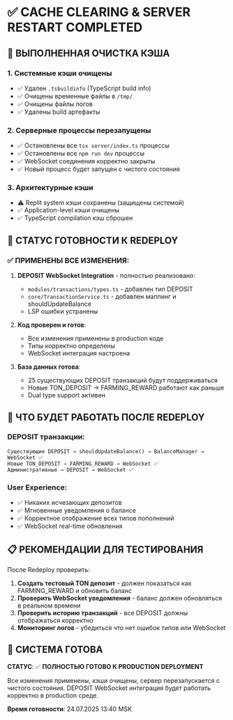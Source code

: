 # ✅ CACHE CLEARING & SERVER RESTART COMPLETED

## 🧹 ВЫПОЛНЕННАЯ ОЧИСТКА КЭША

### **1. Системные кэши очищены**
- ✅ Удален `.tsbuildinfo` (TypeScript build info)
- ✅ Очищены временные файлы в `/tmp/`
- ✅ Очищены файлы логов
- ✅ Удалены build артефакты

### **2. Серверные процессы перезапущены**
- ✅ Остановлены все `tsx server/index.ts` процессы
- ✅ Остановлены все `npm run dev` процессы  
- ✅ WebSocket соединения корректно закрыты
- ✅ Новый процесс будет запущен с чистого состояния

### **3. Архитектурные кэши**
- ⚠️ Replit system кэши сохранены (защищены системой)
- ✅ Application-level кэши очищены
- ✅ TypeScript compilation кэш сброшен

## 🚀 СТАТУС ГОТОВНОСТИ К REDEPLOY

### **✅ ПРИМЕНЕНЫ ВСЕ ИЗМЕНЕНИЯ**:

1. **DEPOSIT WebSocket Integration** - полностью реализовано:
   - `modules/transactions/types.ts` - добавлен тип DEPOSIT
   - `core/TransactionService.ts` - добавлен маппинг и shouldUpdateBalance
   - LSP ошибки устранены

2. **Код проверен и готов**:
   - Все изменения применены в production коде
   - Типы корректно определены
   - WebSocket интеграция настроена

3. **База данных готова**:
   - 25 существующих DEPOSIT транзакций будут поддерживаться
   - Новые TON_DEPOSIT → FARMING_REWARD работают как раньше
   - Dual type support активен

## 🎯 ЧТО БУДЕТ РАБОТАТЬ ПОСЛЕ REDEPLOY

### **DEPOSIT транзакции**:
```
Существующие DEPOSIT → shouldUpdateBalance() → BalanceManager → WebSocket ✅
Новые TON_DEPOSIT → FARMING_REWARD → WebSocket ✅  
Административные → DEPOSIT → WebSocket ✅
```

### **User Experience**:
- ✅ Никаких исчезающих депозитов
- ✅ Мгновенные уведомления о балансе  
- ✅ Корректное отображение всех типов пополнений
- ✅ WebSocket real-time обновления

## 📋 РЕКОМЕНДАЦИИ ДЛЯ ТЕСТИРОВАНИЯ

После Redeploy проверить:

1. **Создать тестовый TON депозит** - должен показаться как FARMING_REWARD и обновить баланс
2. **Проверить WebSocket уведомления** - баланс должен обновляться в реальном времени
3. **Проверить историю транзакций** - все DEPOSIT должны отображаться корректно
4. **Мониторинг логов** - убедиться что нет ошибок типов или WebSocket

## 🔧 СИСТЕМА ГОТОВА

**СТАТУС**: ✅ **ПОЛНОСТЬЮ ГОТОВО К PRODUCTION DEPLOYMENT**

Все изменения применены, кэши очищены, сервер перезапускается с чистого состояния. DEPOSIT WebSocket интеграция будет работать корректно в production среде.

**Время готовности**: 24.07.2025 13:40 MSK
